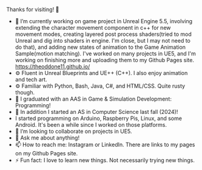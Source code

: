  Thanks for visiting! 👋

- 🌱 I’m currently working on game project in Unreal Engine 5.5, involving extending the character movement component in c++ for new movement modes, creating layered post process shaders(tried to mod Unreal and dig into shaders in engine. I'm close, but I may not need to do that), and adding new states of animation to the Game Animation Sample(motion matching). 
    I've worked on many projects in UE5, and I'm working on finishing more and uploading them to my Github Pages site. https://theoddone11.github.io/
- ⚙️ Fluent in Unreal Blueprints and UE++ (C++). I also enjoy animation and tech art.
- ⚙️ Familiar with Python, Bash, Java, C#, and HTML/CSS. Quite rusty though.
- 🏫 I graduated with an AAS in Game & Simulation Development: Programming!
- 🏫 In addition I started an AS in Computer Science last fall (2024)!
- I started programming on Arduino, Raspberry Pis, Linux, and some Android. It's been a while since I worked on those platforms.
- 👯 I’m looking to collaborate on projects in UE5.
- 💬 Ask me about anything!
- 📫 How to reach me: Instagram or LinkedIn. There are links to my pages on my Github Pages site.
- ⚡ Fun fact: I love to learn new things. Not necessarily trying new things.
